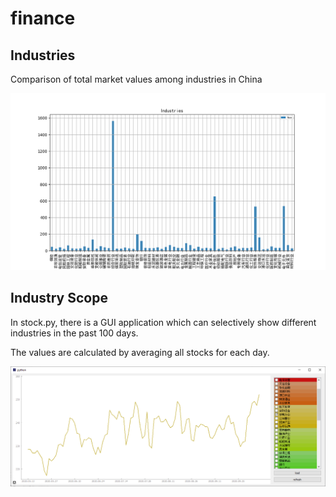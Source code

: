 # finance
## Industries

Comparison of total market values among industries in China

![picture](resources/mean_value_industries.png)

<!---The comprehensive industry has the highest averaged value.--->

<!---![picture](resources/mean_value_industries_times.png) --->

## Industry Scope

In stock.py, there is a GUI application which can selectively show different industries in the past 100 days.

The values are calculated by averaging all stocks for each day.

![image-20201101220551296](resources/industry_scope.png)